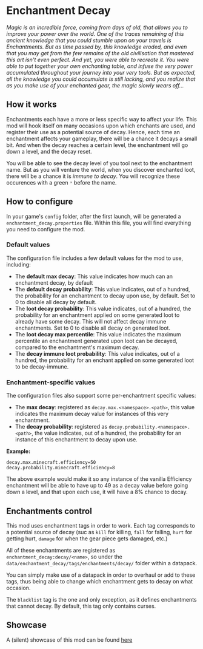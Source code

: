 # Enchantment Decay

_Magic is an incredible force, coming from days of old, that allows you to improve your power over the world.
One of the traces remaining of this ancient knowledge that you could stumble upon on your travels is Enchantments.
But as time passed by, this knowledge eroded, and even that you may get from the few remains of the old civilisation
that mastered this art isn't even perfect. And yet, you were able to recreate it. You were able to put together
your own enchanting table, and infuse the very power accumulated throughout your journey into your very tools.
But as expected, all the knowledge you could accumulate is still lacking, and you realize that as you make use of
your enchanted gear, the magic slowly wears off..._

## How it works

Enchantments each have a more or less specific way to affect your life.
This mod will hook itself on many occasions upon which enchants are used, and register their use as a potential
source of decay.
Hence, each time an enchantment affects your gameplay, there will be a chance it decays a small bit. And when the decay
reaches a certain level, the enchantment will go down a level, and the decay reset.

You will be able to see the decay level of you tool next to the enchantment name. But as you will venture the world,
when you discover enchanted loot, there will be a chance it is _immune to decay_. You will recognize these occurences
with a green `ˣ` before the name.

## How to configure

In your game's `config` folder, after the first launch, will be generated a `enchantment_decay.properties` file.
Within this file, you will find everything you need to configure the mod.

### Default values

The configuration file includes a few default values for the mod to use, including:
 * The **default max decay**: This value indicates how much can an enchantment decay, by default
 * The **default decay probability**: This value indicates, out of a hundred, the probability for an enchantment to
   decay upon use, by default. Set to 0 to disable all decay by default.
 * The **loot decay probability**: This value indicates, out of a hundred, the probability for an enchantment
   applied on some generated loot to already have some decay. This will not affect decay immune enchantments.
   Set to 0 to disable all decay on generated loot.
 * The **loot decay max percentile**: This value indicates the maximum percentile an enchantment generated
   upon loot can be decayed, compared to the enchantment's maximum decay.
 * The **decay immune loot probability**: This value indicates, out of a hundred, the probability for an enchant applied
   on some generated loot to be decay-immune.

### Enchantment-specific values

The configuration files also support some per-enchantment specific values:
 * The **max decay**: registered as `decay.max.<namespace>.<path>`, this value indicates the maximum decay value for
   instances of this very enchantment.
 * The **decay probability**: registered as `decay.probability.<namespace>.<path>`, the value indicates, out of a
   hundred, the probability for an instance of this enchantment to decay upon use.

**Example:**

```properties
decay.max.minecraft.efficiency=50
decay.probability.minecraft.efficiency=8
```
The above example would make it so any instance of the vanilla Efficiency enchantment will be able to have up to 49
as a decay value before going down a level, and that upon each use, it will have a 8% chance to decay.

## Enchantments control

This mod uses enchantment tags in order to work. Each tag corresponds to a potential source of decay (suc as `kill` for
killing, `fall` for falling, `hurt` for getting hurt, `damage` for when the gear piece gets damaged, etc.)

All of these enchantments are registered as `enchantment_decay:decay/<name>`, so under the
`data/enchantment_decay/tags/enchantments/decay/` folder within a datapack.

You can simply make use of a datapack in order to overhaul or add to these tags, thus being able to change which
enchantment gets to decay on what occasion.

The `blacklist` tag is the one and only exception, as it defines enchantments that cannot decay.
By default, this tag only contains curses.

## Showcase

A (silent) showcase of this mod can be found [here](https://youtu.be/ynX38MOlzTw)